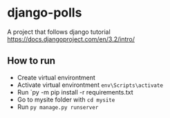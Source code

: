 # django-polls
A project that follows django tutorial https://docs.djangoproject.com/en/3.2/intro/

## How to run
- Create virtual environtment
- Activate virtual environtment `env\Scripts\activate`
- Run `py -m pip install -r requirements.txt
- Go to mysite folder with `cd mysite`
- Run `py manage.py runserver`
